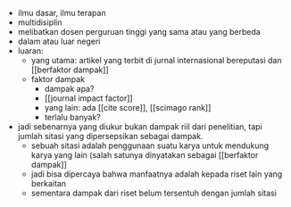 - ilmu dasar, ilmu terapan
- multidisiplin
- melibatkan dosen perguruan tinggi yang sama atau yang berbeda
- dalam atau luar negeri
- luaran:
	- yang utama: artikel yang terbit di jurnal internasional bereputasi dan [[berfaktor dampak]]
	- faktor dampak
		- dampak apa?
		- [[journal impact factor]]
		- yang lain: ada [[cite score]], [[scimago rank]]
		- terlalu banyak?
- jadi sebenarnya yang diukur bukan dampak riil dari penelitian, tapi jumlah sitasi yang dipersepsikan sebagai dampak.
	- sebuah sitasi adalah penggunaan suatu karya untuk mendukung karya yang lain (salah satunya dinyatakan sebagai [[berfaktor dampak]]
	- jadi bisa dipercaya bahwa manfaatnya adalah kepada riset lain yang berkaitan
	- sementara dampak dari riset belum tersentuh dengan jumlah sitasi